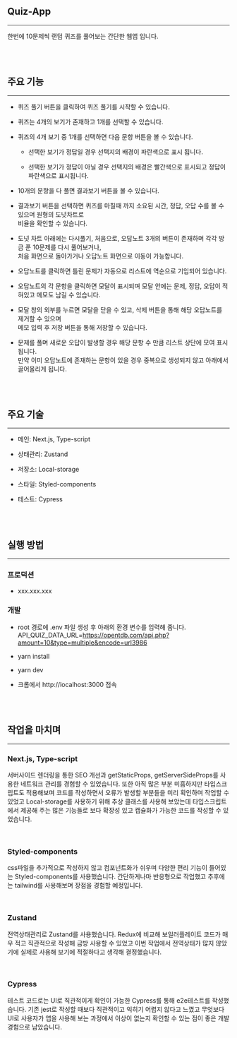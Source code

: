 ## Quiz-App

---

한번에 10문제씩 랜덤 퀴즈를 풀어보는 간단한 웹앱 입니다.

<br/><br/>

## 주요 기능

---

- 퀴즈 풀기 버튼을 클릭하여 퀴즈 풀기를 시작할 수 있습니다.

- 퀴즈는 4개의 보기가 존재하고 1개를 선택할 수 있습니다.

- 퀴즈의 4개 보기 중 1개를 선택하면 다음 문항 버튼을 볼 수 있습니다.

  - 선택한 보기가 정답일 경우 선택지의 배경이 파란색으로 표시 됩니다.

  - 선택한 보기가 정답이 아닐 경우 선택지의 배경은 빨간색으로 표시되고 정답이 파란색으로 표시됩니다.

- 10개의 문항을 다 풀면 결과보기 버튼을 볼 수 있습니다.

- 결과보기 버튼을 선택하면 퀴즈를 마칠때 까지 소요된 시간, 정답, 오답 수를 볼 수 있으며 원형의 도넛차트로  
  비율을 확인할 수 있습니다.

- 도넛 차트 아래에는 다시풀기, 처음으로, 오답노트 3개의 버튼이 존재하며 각각 방금 푼 10문제를 다시 풀어보거나,  
  처음 화면으로 돌아가거나 오답노트 화면으로 이동이 가능합니다.

- 오답노트를 클릭하면 틀린 문제가 자동으로 리스트에 역순으로 기입되어 있습니다.

- 오답노트의 각 문항을 클릭하면 모달이 표시되며 모달 안에는 문제, 정답, 오답이 적혀있고 메모도 남길 수 있습니다.

- 모달 창의 외부를 누르면 모달을 닫을 수 있고, 삭제 버튼을 통해 해당 오답노트를 제거할 수 있으며  
  메모 입력 후 저장 버튼을 통해 저장할 수 있습니다.

- 문제를 풀며 새로운 오답이 발생할 경우 해당 문항 수 만큼 리스트 상단에 모여 표시 됩니다.  
  만약 이미 오답노트에 존재하는 문항이 있을 경우 중복으로 생성되지 않고 아래에서 끌어올리게 됩니다.

</br><br/>

## 주요 기술

---

- 메인: Next.js, Type-script

- 상태관리: Zustand

- 저장소: Local-storage

- 스타일: Styled-components

- 테스트: Cypress

</br><br/>

## 실행 방법

---

### 프로덕션

- xxx.xxx.xxx

### 개발

- root 경로에 .env 파일 생성 후 아래의 환경 변수를 입력해 줍니다.  
  API_QUIZ_DATA_URL=https://opentdb.com/api.php?amount=10&type=multiple&encode=url3986

- yarn install

- yarn dev

- 크롬에서 http://localhost:3000 접속

</br></br>

## 작업을 마치며

---

### Next.js, Type-script

서버사이드 렌더링을 통한 SEO 개선과 getStaticProps, getServerSideProps를 사용한 네트워크 관리를 경험할 수 있었습니다.
또한 아직 많은 부분 미흡하지만 타입스크립트도 적용해보며 코드를 작성하면서 오류가 발생할 부분들을 미리 확인하며 작업할 수 있었고 Local-storage를 사용하기 위해 추상 클래스를 사용해 보았는데 타입스크립트에서 제공해 주는 많은 기능들로 보다 확장성 있고 캡슐화가 가능한 코드를 작성할 수 있었습니다.

</br>

### Styled-components

css파일을 추가적으로 작성하지 않고 컴포넌트화가 쉬우며 다양한 편리 기능이 들어있는 Styled-components를 사용했습니다.
간단하게나마 반응형으로 작업했고 추후에는 tailwind를 사용해보며 장점을 경험할 예정입니다.

</br>

### Zustand

전역상태관리로 Zustand를 사용했습니다. Redux에 비교해 보일러플레이트 코드가 매우 적고 직관적으로 작성해 금방 사용할 수 있었고 이번 작업에서 전역상태가 많지 않았기에 실제로 사용해 보기에 적절하다고 생각해 결정했습니다.

</br>

### Cypress

테스트 코드로는 UI로 직관적이게 확인이 가능한 Cypress를 통해 e2e테스트를 작성했습니다.
기존 jest로 작성할 때보다 직관적이고 익히기 어렵지 않다고 느꼈고 무엇보다 UI로 사용자가 앱을 사용해 보는 과정에서
이상이 없는지 확인할 수 있는 점이 좋은 개발경험으로 남았습니다.
